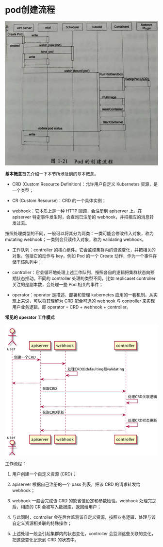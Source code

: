 # pod创建流程

![](/assets/compute-container-k8s-dev-podcrd1.png)

**基本概念**首先介绍一下本节所涉及到的基本概念。

* CRD \(Custom Resource Definition\)：允许用户自定义 Kubernetes 资源，是一个类型；

* CR \(Custom Resourse\)：CRD 的一个具体实例；

* webhook：它本质上是一种 HTTP 回调，会注册到 apiserver 上。在 apiserver 特定事件发生时，会查询已注册的 webhook，并把相应的消息转发过去。

按照处理类型的不同，一般可以将其分为两类：一类可能会修改传入对象，称为 mutating webhook；一类则会只读传入对象，称为 validating webhook。

* 工作队列：controller 的核心组件。它会监控集群内的资源变化，并把相关的对象，包括它的动作与 key，例如 Pod 的一个 Create 动作，作为一个事件存储于该队列中；

* controller：它会循环地处理上述工作队列，按照各自的逻辑把集群状态向预期状态推动。不同的 controller 处理的类型不同，比如 replicaset controller 关注的是副本数，会处理一些 Pod 相关的事件；

* operator：operator 是描述、部署和管理 kubernetes 应用的一套机制，从实现上来说，可以将其理解为 CRD 配合可选的 webhook 与 controller 来实现用户业务逻辑，即 operator = CRD + webhook + controller。



**常见的 operator 工作模式**

![](/assets/compute-container-k8s-dev-operator1.png)

工作流程：

1. 用户创建一个自定义资源 \(CRD\)；

2. apiserver 根据自己注册的一个 pass 列表，把该 CRD 的请求转发给 webhook；

3. webhook 一般会完成该 CRD 的缺省值设定和参数检验。webhook 处理完之后，相应的 CR 会被写入数据库，返回给用户；

4. 与此同时，controller 会在后台监测该自定义资源，按照业务逻辑，处理与该自定义资源相关联的特殊操作；

5. 上述处理一般会引起集群内的状态变化，controller 会监测这些关联的变化，把这些变化记录到 CRD 的状态中。



